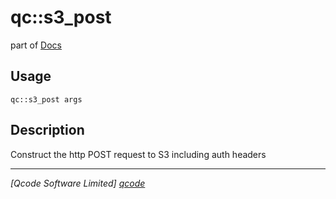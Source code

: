qc::s3_post
===========

part of [Docs](.)

Usage
-----
`qc::s3_post args`

Description
-----------
Construct the http POST request to S3 including auth headers

----------------------------------
*[Qcode Software Limited] [qcode]*

[qcode]: www.qcode.co.uk "Qcode Software"